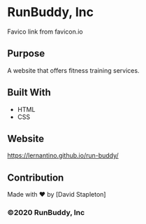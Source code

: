 # RunBuddy, Inc
Favico link from favicon.io

## Purpose
A website that offers fitness training services.

## Built With
* HTML
* CSS

## Website
https://lernantino.github.io/run-buddy/

## Contribution
Made with ❤️ by [David Stapleton]

### ©️2020 RunBuddy, Inc
